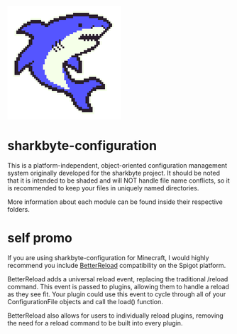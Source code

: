 ![Image](/files/SharkByte_Logo.png)

# sharkbyte-configuration

This is a platform-independent, object-oriented configuration management system originally developed for the sharkbyte
project. It should be noted that it is intended to be shaded and will NOT handle file name conflicts, so it is
recommended to keep your files in uniquely named directories.

More information about each module can be found inside their respective folders.

# self promo

If you are using sharkbyte-configuration for Minecraft, I would highly recommend you include
[BetterReload](https://github.com/amnoah/BetterReload) compatibility on the Spigot platform.

BetterReload adds a universal reload event, replacing the traditional /reload command. This event is passed to plugins,
allowing them to handle a reload as they see fit. Your plugin could use this event to cycle through all of your
ConfigurationFile objects and call the load() function.

BetterReload also allows for users to individually reload plugins, removing the need for a reload command to be built
into every plugin.